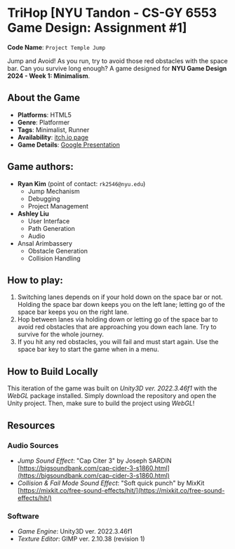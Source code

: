 # TriHop [NYU Tandon - CS-GY 6553 Game Design: Assignment #1]

**Code Name**: `Project Temple Jump`

Jump and Avoid! As you run, try to avoid those red obstacles with the space bar. Can you survive long enough? A game designed for **NYU Game Design 2024 - Week 1: Minimalism**.

## About the Game

* **Platforms**: HTML5
* **Genre**: Platformer
* **Tags**: Minimalist, Runner
* **Availability**: [itch.io page](https://rk2546.itch.io/trihop)
* **Game Details**: [Google Presentation](https://docs.google.com/presentation/d/1WMJ2fBMLLSEUlvfn7wtftfHNy4Txf1Y1C9tMGnKnXhI/edit?usp=sharing)

## Game authors:

* **Ryan Kim** (point of contact: `rk2546@nyu.edu`) 
    * Jump Mechanism
    * Debugging
    * Project Management
* **Ashley Liu**
    * User Interface
    * Path Generation
    * Audio
* Ansal Arimbassery
    * Obstacle Generation
    * Collision Handling

## How to play:

1. Switching lanes depends on if your hold down on the space bar or not. Holding the space bar down keeps you on the left lane; letting go of the space bar keeps you on the right lane.
2. Hop between lanes via holding down or letting go of the space bar to avoid red obstacles that are approaching you down each lane. Try to survive for the whole journey.
3. If you hit any red obstacles, you will fail and must start again. Use the space bar key to start the game when in a menu.

## How to Build Locally

This iteration of the game was built on _Unity3D ver. 2022.3.46f1_ with the _WebGL_ package installed. Simply download the repository and open the Unity project. Then, make sure to build the project using _WebGL_!

## Resources

### Audio Sources

* _Jump Sound Effect_: "Cap Citer 3" by Joseph SARDIN [https://bigsoundbank.com/cap-cider-3-s1860.html](https://bigsoundbank.com/cap-cider-3-s1860.html)
* _Collision & Fail Mode Sound Effect_: "Soft quick punch" by MixKit [https://mixkit.co/free-sound-effects/hit/](https://mixkit.co/free-sound-effects/hit/)

### Software

* _Game Engine_: Unity3D ver. 2022.3.46f1
* _Texture Editor_: GIMP ver. 2.10.38 (revision 1)
